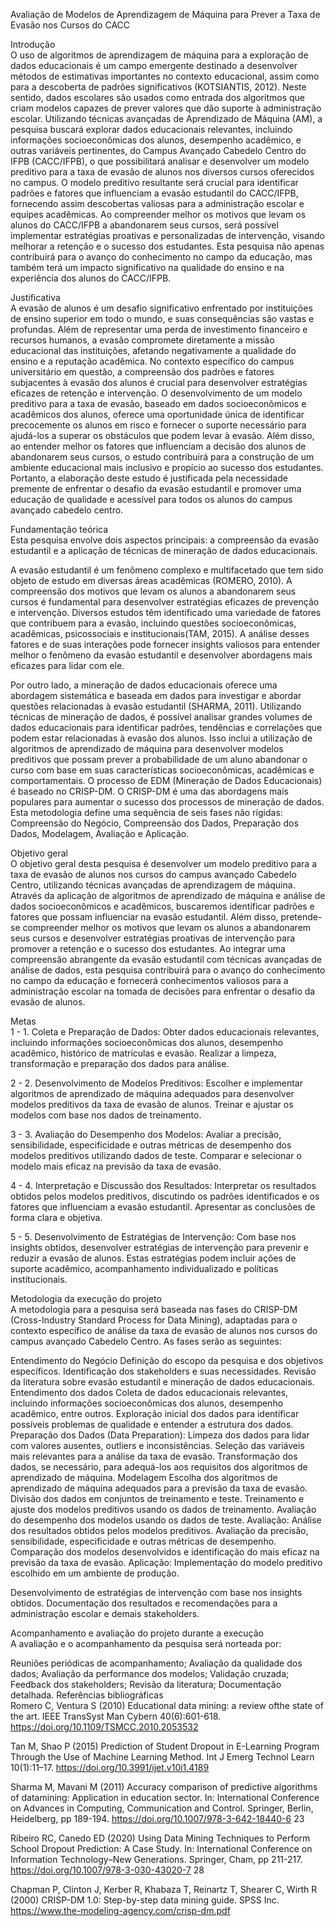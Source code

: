 Avaliação de Modelos de Aprendizagem de Máquina para Prever a Taxa de Evasão nos Cursos do CACC


Introdução	
O uso de algoritmos de aprendizagem de máquina para a exploração de dados educacionais é um campo emergente destinado a desenvolver métodos de estimativas importantes no contexto educacional, assim como para a descoberta de padrões significativos (KOTSIANTIS, 2012). Neste sentido, dados escolares são usados como entrada dos algoritmos que criam modelos capazes de prever valores que dão suporte à administração escolar. Utilizando técnicas avançadas de Aprendizado de Máquina (AM), a pesquisa buscará explorar dados educacionais relevantes, incluindo informações socioeconômicas dos alunos, desempenho acadêmico, e outras variáveis pertinentes, do Campus Avançado Cabedelo Centro do IFPB (CACC/IFPB), o que possibilitará analisar e desenvolver um modelo preditivo para a taxa de evasão de alunos nos diversos cursos oferecidos no campus. O modelo preditivo resultante será crucial para identificar padrões e fatores que influenciam a evasão estudantil do CACC/IFPB, fornecendo assim descobertas valiosas para a administração escolar e equipes acadêmicas. Ao compreender melhor os motivos que levam os alunos do CACC/IFPB a abandonarem seus cursos, será possível implementar estratégias proativas e personalizadas de intervenção, visando melhorar a retenção e o sucesso dos estudantes. Esta pesquisa não apenas contribuirá para o avanço do conhecimento no campo da educação, mas também terá um impacto significativo na qualidade do ensino e na experiência dos alunos do CACC/IFPB.

Justificativa	
A evasão de alunos é um desafio significativo enfrentado por instituições de ensino superior em todo o mundo, e suas consequências são vastas e profundas. Além de representar uma perda de investimento financeiro e recursos humanos, a evasão compromete diretamente a missão educacional das instituições, afetando negativamente a qualidade do ensino e a reputação acadêmica. No contexto específico do campus universitário em questão, a compreensão dos padrões e fatores subjacentes à evasão dos alunos é crucial para desenvolver estratégias eficazes de retenção e intervenção. O desenvolvimento de um modelo preditivo para a taxa de evasão, baseado em dados socioeconômicos e acadêmicos dos alunos, oferece uma oportunidade única de identificar precocemente os alunos em risco e fornecer o suporte necessário para ajudá-los a superar os obstáculos que podem levar à evasão. Além disso, ao entender melhor os fatores que influenciam a decisão dos alunos de abandonarem seus cursos, o estudo contribuirá para a construção de um ambiente educacional mais inclusivo e propício ao sucesso dos estudantes. Portanto, a elaboração deste estudo é justificada pela necessidade premente de enfrentar o desafio da evasão estudantil e promover uma educação de qualidade e acessível para todos os alunos do campus avançado cabedelo centro.

Fundamentação teórica	
Esta pesquisa envolve dois aspectos principais: a compreensão da evasão estudantil e a aplicação de técnicas de mineração de dados educacionais.

A evasão estudantil é um fenômeno complexo e multifacetado que tem sido objeto de estudo em diversas áreas acadêmicas (ROMERO, 2010). A compreensão dos motivos que levam os alunos a abandonarem seus cursos é fundamental para desenvolver estratégias eficazes de prevenção e intervenção. Diversos estudos têm identificado uma variedade de fatores que contribuem para a evasão, incluindo questões socioeconômicas, acadêmicas, psicossociais e institucionais(TAM, 2015). A análise desses fatores e de suas interações pode fornecer insights valiosos para entender melhor o fenômeno da evasão estudantil e desenvolver abordagens mais eficazes para lidar com ele.

Por outro lado, a mineração de dados educacionais oferece uma abordagem sistemática e baseada em dados para investigar e abordar questões relacionadas à evasão estudantil (SHARMA, 2011). Utilizando técnicas de mineração de dados, é possível analisar grandes volumes de dados educacionais para identificar padrões, tendências e correlações que podem estar relacionadas à evasão dos alunos. Isso inclui a utilização de algoritmos de aprendizado de máquina para desenvolver modelos preditivos que possam prever a probabilidade de um aluno abandonar o curso com base em suas características socioeconômicas, acadêmicas e comportamentais. O processo de EDM (Mineração de Dados Educacionais) é baseado no CRISP-DM. O CRISP-DM é uma das abordagens mais populares para aumentar o sucesso dos processos de mineração de dados. Esta metodologia define uma sequência de seis fases não rígidas: Compreensão do Negócio, Compreensão dos Dados, Preparação dos Dados, Modelagem, Avaliação e Aplicação.

Objetivo geral	
O objetivo geral desta pesquisa é desenvolver um modelo preditivo para a taxa de evasão de alunos nos cursos do campus avançado Cabedelo Centro, utilizando técnicas avançadas de aprendizagem de máquina. Através da aplicação de algoritmos de aprendizado de máquina e análise de dados socioeconômicos e acadêmicos, buscaremos identificar padrões e fatores que possam influenciar na evasão estudantil. Além disso, pretende-se compreender melhor os motivos que levam os alunos a abandonarem seus cursos e desenvolver estratégias proativas de intervenção para promover a retenção e o sucesso dos estudantes. Ao integrar uma compreensão abrangente da evasão estudantil com técnicas avançadas de análise de dados, esta pesquisa contribuirá para o avanço do conhecimento no campo da educação e fornecerá conhecimentos valiosos para a administração escolar na tomada de decisões para enfrentar o desafio da evasão de alunos.

Metas	
1 - 1. Coleta e Preparação de Dados: Obter dados educacionais relevantes, incluindo informações socioeconômicas dos alunos, desempenho acadêmico, histórico de matrículas e evasão. Realizar a limpeza, transformação e preparação dos dados para análise.

2 - 2. Desenvolvimento de Modelos Preditivos: Escolher e implementar algoritmos de aprendizado de máquina adequados para desenvolver modelos preditivos da taxa de evasão de alunos. Treinar e ajustar os modelos com base nos dados de treinamento.

3 - 3. Avaliação do Desempenho dos Modelos: Avaliar a precisão, sensibilidade, especificidade e outras métricas de desempenho dos modelos preditivos utilizando dados de teste. Comparar e selecionar o modelo mais eficaz na previsão da taxa de evasão.

4 - 4. Interpretação e Discussão dos Resultados: Interpretar os resultados obtidos pelos modelos preditivos, discutindo os padrões identificados e os fatores que influenciam a evasão estudantil. Apresentar as conclusões de forma clara e objetiva.

5 - 5. Desenvolvimento de Estratégias de Intervenção: Com base nos insights obtidos, desenvolver estratégias de intervenção para prevenir e reduzir a evasão de alunos. Estas estratégias podem incluir ações de suporte acadêmico, acompanhamento individualizado e políticas institucionais.

Metodologia da execução do projeto	
A metodologia para a pesquisa será baseada nas fases do CRISP-DM (Cross-Industry Standard Process for Data Mining), adaptadas para o contexto específico de análise da taxa de evasão de alunos nos cursos do campus avançado Cabedelo Centro. As fases serão as seguintes:

Entendimento do Negócio
Definição do escopo da pesquisa e dos objetivos específicos.
Identificação dos stakeholders e suas necessidades.
Revisão da literatura sobre evasão estudantil e mineração de dados educacionais.
Entendimento dos dados
Coleta de dados educacionais relevantes, incluindo informações socioeconômicas dos alunos, desempenho acadêmico, entre outros.
Exploração inicial dos dados para identificar possíveis problemas de qualidade e entender a estrutura dos dados.
Preparação dos Dados (Data Preparation):
Limpeza dos dados para lidar com valores ausentes, outliers e inconsistências.
Seleção das variáveis mais relevantes para a análise da taxa de evasão.
Transformação dos dados, se necessário, para adequá-los aos requisitos dos algoritmos de aprendizado de máquina.
Modelagem
Escolha dos algoritmos de aprendizado de máquina adequados para a previsão da taxa de evasão.
Divisão dos dados em conjuntos de treinamento e teste.
Treinamento e ajuste dos modelos preditivos usando os dados de treinamento.
Avaliação do desempenho dos modelos usando os dados de teste.
Avaliação:
Análise dos resultados obtidos pelos modelos preditivos.
Avaliação da precisão, sensibilidade, especificidade e outras métricas de desempenho.
Comparação dos modelos desenvolvidos e identificação do mais eficaz na previsão da taxa de evasão.
Aplicação:
Implementação do modelo preditivo escolhido em um ambiente de produção.

Desenvolvimento de estratégias de intervenção com base nos insights obtidos.
Documentação dos resultados e recomendações para a administração escolar e demais stakeholders.

Acompanhamento e avaliação do projeto durante a execução	
A avaliação e o acompanhamento da pesquisa será norteada por:

Reuniões periódicas de acompanhamento;
Avaliação da qualidade dos dados;
Avaliação da performance dos modelos;
Validação cruzada;
Feedback dos stakeholders;
Revisão da literatura;
Documentação detalhada.
Referências bibliográficas	
Romero C, Ventura S (2010) Educational data mining: a review ofthe state of the art. IEEE TransSyst Man Cybern 40(6):601-618. https://doi.org/10.1109/TSMCC.2010.2053532

Tan M, Shao P (2015) Prediction of Student Dropout in E-Learning Program Through the Use of Machine Learning Method. Int J Emerg Technol Learn 10(1):11–17. https://doi.org/10.3991/ijet.v10i1.4189

Sharma M, Mavani M (2011) Accuracy comparison of predictive algorithms of datamining: Application in education sector. In: International Conference on Advances in Computing, Communication and Control. Springer, Berlin, Heidelberg, pp 189-194. https://doi.org/10.1007/978-3-642-18440-6 23

Ribeiro RC, Canedo ED (2020) Using Data Mining Techniques to Perform School Dropout Prediction: A Case Study. In: International Conference on Information Technology–New Generations. Springer, Cham, pp 211-217. https://doi.org/10.1007/978-3-030-43020-7 28

Chapman P, Clinton J, Kerber R, Khabaza T, Reinartz T, Shearer C, Wirth R (2000) CRISP-DM 1.0: Step-by-step data mining guide. SPSS Inc. https://www.the-modeling-agency.com/crisp-dm.pdf
